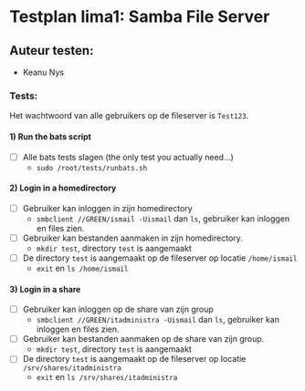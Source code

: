 # Testplan lima1: Samba File Server

## Auteur testen:
- Keanu Nys

### Tests: 

Het wachtwoord van alle gebruikers op de fileserver is `Test123`.

#### 1) Run the bats script
- [ ] Alle bats tests slagen (the only test you actually need...)
  - `sudo /root/tests/runbats.sh`

#### 2) Login in a homedirectory
- [ ] Gebruiker kan inloggen in zijn homedirectory
  - `smbclient //GREEN/ismail -Uismail` dan `ls`,  gebruiker kan inloggen en files zien.
- [ ] Gebruiker kan bestanden aanmaken in zijn homedirectory.
  - `mkdir test`, directory `test` is aangemaakt
- [ ] De directory `test` is aangemaakt op de fileserver op locatie `/home/ismail`
  - `exit` en `ls /home/ismail`
  
#### 3) Login in a share
- [ ] Gebruiker kan inloggen op de share van zijn group
  - `smbclient //GREEN/itadministra -Uismail` dan `ls`,  gebruiker kan inloggen en files zien.
- [ ] Gebruiker kan bestanden aanmaken op de share van zijn group.
  - `mkdir test`, directory `test` is aangemaakt
- [ ] De directory `test` is aangemaakt op de fileserver op locatie `/srv/shares/itadministra`
  - `exit` en `ls /srv/shares/itadministra`
